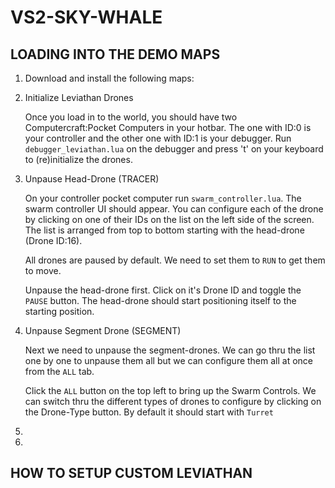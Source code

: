 # VS2-SKY-WHALE

## LOADING INTO THE DEMO MAPS
1. Download and install the following maps:
2. Initialize Leviathan Drones
   
    Once you load in to the world, you should have two Computercraft:Pocket Computers in your hotbar. The one with ID:0 is your controller and the other one with ID:1 is your debugger.
    Run `debugger_leviathan.lua` on the debugger and press 't' on your keyboard to (re)initialize the drones.
   
4. Unpause Head-Drone (TRACER)

   On your controller pocket computer run `swarm_controller.lua`. The swarm controller UI should appear. You can configure each of the drone by clicking on one of their IDs on the list on the left side of the screen. The list is arranged from top to bottom starting with the head-drone (Drone ID:16).

   All drones are paused by default. We need to set them to `RUN` to get them to move.

   Unpause the head-drone first. Click on it's Drone ID and toggle the `PAUSE` button. The head-drone should start positioning itself to the starting position.

   
5. Unpause Segment Drone (SEGMENT)

   Next we need to unpause the segment-drones. We can go thru the list one by one to unpause them all but we can configure them all at once from the `ALL` tab.

   Click the `ALL` button on the top left to bring up the Swarm Controls. We can switch thru the different types of drones to configure by clicking on the Drone-Type button. By default it should start with `Turret`
   
7. 
8. 

## HOW TO SETUP CUSTOM LEVIATHAN
